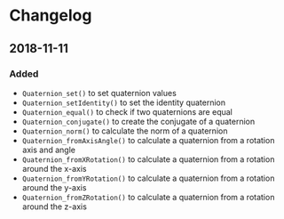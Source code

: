 # Changelog

## 2018-11-11
### Added
- `Quaternion_set()` to set quaternion values
- `Quaternion_setIdentity()` to set the identity quaternion
- `Quaternion_equal()` to check if two quaternions are equal
- `Quaternion_conjugate()` to create the conjugate of a quaternion 
- `Quaternion_norm()` to calculate the norm of a quaternion
- `Quaternion_fromAxisAngle()` to calculate a quaternion from a rotation axis and angle
- `Quaternion_fromXRotation()` to calculate a quaternion from a rotation around the x-axis
- `Quaternion_fromYRotation()` to calculate a quaternion from a rotation around the y-axis
- `Quaternion_fromZRotation()` to calculate a quaternion from a rotation around the z-axis
